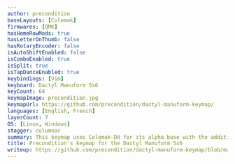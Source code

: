 ```yaml
---
author: precondition
baseLayouts: [Colemak]
firmwares: [QMK]
hasHomeRowMods: true
hasLetterOnThumb: false
hasRotaryEncoder: false
isAutoShiftEnabled: false
isComboEnabled: true
isSplit: true
isTapDanceEnabled: true
keybindings: [Vim]
keyboard: Dactyl Manuform 5x6
keyCount: 64
keymapImage: precondition.jpg
keymapUrl: https://github.com/precondition/dactyl-manuform-keymap/
languages: [English, French]
layerCount: 7
OS: [Linux, Windows]
stagger: columnar
summary: This keymap uses Colemak-DH for its alpha base with the addition of common French accented keys in direct access and dead keys for the less common ones. For use in English, French, and programming. Notably, home row mods are used, as well as tap dance and combos.
title: Precondition's keymap for the Dactyl Manuform 5x6
writeup: https://github.com/precondition/dactyl-manuform-keymap/blob/main/readme.md
---
```

